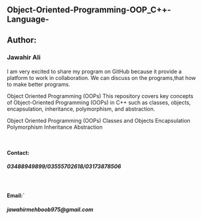 ## Object-Oriented-Programming-OOP_C++-Language-
<h2>Author:</h2>
<h3>Jawahir Ali</h3>
<h4></h4>
<p>I am very excited to share my program on GitHub because it provide a platform to work in collaboration.  We can discuss on the programs,that how to make better programs.
</p>
<p>  Object Oriented Programming (OOPs)
This repository covers key concepts of Object-Oriented Programming (OOPs) in C++ such as classes, objects, encapsulation, inheritance, polymorphism, and abstraction.

Object Oriented Programming (OOPs)
Classes and Objects
Encapsulation
Polymorphism
Inheritance
Abstraction </p>
<br>
<h4>Contact:</h4>
<h5>03488949899/03555702618/03173878506</h5>
<br>
<h4>Email:`</h4>
 <h5> jawahirmehboob975@gmail.com </h5>

